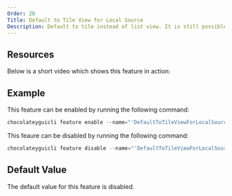 ```yaml
---
Order: 20
Title: Default to Tile View for Local Source
Description: Default to tile instead of list view. It is still possible to switch during use.
---
```


## Resources

Below is a short video which shows this feature in action:

## Example

This feature can be enabled by running the following command:

```powershell
chocolateyguicli feature enable --name="'DefaultToTileViewForLocalSource'"
```

This feaure can be disabled by running the following command:

```powershell
chocolateyguicli feature disable --name="'DefaultToTileViewForLocalSource'"
```

## Default Value

The default value for this feature is disabled.
